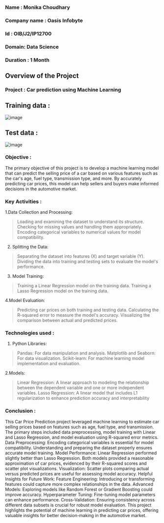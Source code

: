 ### Name : Monika Choudhary
### Company name : Oasis Infobyte
### Id : OIB/J2/IP12700
### Domain: Data Science
### Duration : 1 Month

## Overview of the Project 
### Project : Car prediction using Machine Learning
## Training data :
![image](https://github.com/user-attachments/assets/b878eceb-7e52-487a-b19e-4091d92c09bd)

## Test data :
![image](https://github.com/user-attachments/assets/0e45a521-7f79-4fb5-abbf-2e7feefcaf16)

### Objective : 
The primary objective of this project is to develop a machine learning model that can predict the selling price of a car based on various features such as the car's age, fuel type, transmission type, and more. By accurately predicting car prices, this model can help sellers and buyers make informed decisions in the automotive market.

### Key Activities :
1.Data Collection and Processing:
> Loading and examining the dataset to understand its structure.
> Checking for missing values and handling them appropriately.
> Encoding categorical variables to numerical values for model compatibility.

2. Splitting the Data:
> Separating the dataset into features (X) and target variable (Y).
> Dividing the data into training and testing sets to evaluate the model's performance.

3. Model Training:
> Training a Linear Regression model on the training data.
> Training a Lasso Regression model on the training data.

4.Model Evaluation:
> Predicting car prices on both training and testing data.
> Calculating the R-squared error to measure the model's accuracy.
> Visualizing the comparison between actual and predicted prices.

### Technologies used : 
1. Python Libraries:
> Pandas: For data manipulation and analysis.
> Matplotlib and Seaborn: For data visualization.
> Scikit-learn: For machine learning model implementation and evaluation.

2.Models:
> Linear Regression: A linear approach to modeling the relationship between the dependent variable and one or more independent variables.
> Lasso Regression: A linear model that includes L1 regularization to enhance prediction accuracy and interpretability

### Conclusion : 
This Car Price Prediction project leveraged machine learning to estimate car selling prices based on features such as age, fuel type, and transmission. The primary steps included data preprocessing, model training with Linear and Lasso Regression, and model evaluation using R-squared error metrics.
Data Preprocessing:
Encoding categorical variables is essential for model compatibility.
Understanding and preparing the dataset properly ensures accurate model training.
Model Performance:
Linear Regression performed slightly better than Lasso Regression.
Both models provided a reasonable approximation of car prices, evidenced by their R-squared scores and scatter plot visualizations.
Visualization:
Scatter plots comparing actual versus predicted prices are useful for assessing model accuracy.
Helpful Insights for Future Work:
Feature Engineering: Introducing or transforming features could capture more complex relationships in the data.
Advanced Models: Exploring models like Random Forest or Gradient Boosting could improve accuracy.
Hyperparameter Tuning: Fine-tuning model parameters can enhance performance.
Cross-Validation: Ensuring consistency across different data subsets is crucial for robust model evaluation.
This project highlights the potential of machine learning in predicting car prices, offering valuable insights for better decision-making in the automotive market.
